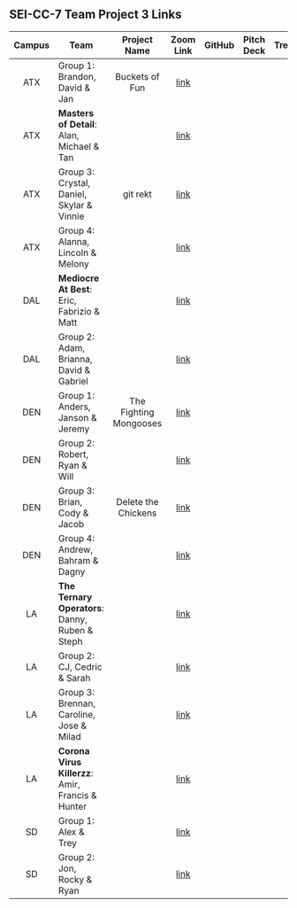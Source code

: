 ## SEI-CC-7 Team Project 3 Links

| Campus | Team | Project Name | Zoom Link | GitHub | Pitch Deck | Trello | Hosted Site |
|:---:|---|:---:|:---:|:---:|:---:|:---:|:---:|
| ATX | Group 1:<br>Brandon, David & Jan | Buckets of Fun | [link](https://generalassembly.zoom.us/j/464166441) |  |  |  |  |
| ATX | **Masters of Detail**:<br>Alan, Michael & Tan |  | [link](https://generalassembly.zoom.us/j/944121346) |  |  |  |  |
| ATX | Group 3:<br>Crystal, Daniel, Skylar & Vinnie | git rekt | [link](https://generalassembly.zoom.us/j/618072252) |  |  |  |  |
| ATX | Group 4:<br>Alanna, Lincoln & Melony |  | [link](https://generalassembly.zoom.us/j/257843851) |  |  |  |  |
| DAL | **Mediocre At Best**:<br>Eric, Fabrizio & Matt |  | [link](https://generalassembly.zoom.us/j/818379235) |  |  |  |  |
| DAL | Group 2:<br>Adam, Brianna, David & Gabriel |  | [link](https://generalassembly.zoom.us/j/949746161) |  |  |  |  |
| DEN | Group 1:<br>Anders, Janson & Jeremy | The Fighting Mongooses | [link](https://generalassembly.zoom.us/j/441702162) |  |  |  |  |
| DEN | Group 2:<br>Robert, Ryan & Will |  | [link](https://generalassembly.zoom.us/j/426386582) |  |  |  |  |
| DEN | Group 3:<br>Brian, Cody & Jacob | Delete the Chickens | [link](https://generalassembly.zoom.us/j/932598831) |  |  |  |  |
| DEN | Group 4:<br>Andrew, Bahram & Dagny |  | [link](https://generalassembly.zoom.us/j/993065454) |  |  |  |  |
| LA | **The Ternary Operators**:<br>Danny, Ruben & Steph |  | [link](https://generalassembly.zoom.us/j/613488574) |  |  |  |  |
| LA | Group 2:<br>CJ, Cedric & Sarah |  | [link](https://generalassembly.zoom.us/j/144208934) |  |  |  |  |
| LA | Group 3:<br>Brennan, Caroline, Jose & Milad |  | [link](https://generalassembly.zoom.us/j/632400007) |  |  |  |  |
| LA | **Corona Virus Killerzz**:<br>Amir, Francis & Hunter |  | [link](https://generalassembly.zoom.us/j/766986131) |  |  |  |  |
| SD | Group 1:<br>Alex & Trey |  | [link](https://generalassembly.zoom.us/j/233634067) |  |  |  |  |
| SD | Group 2:<br>Jon, Rocky & Ryan |  | [link](https://generalassembly.zoom.us/j/336545666) |  |  |  |  |